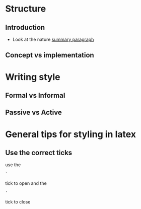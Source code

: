 # Structure

## Introduction
- Look at the nature [summary paragraph](http://www.cbs.umn.edu/sites/default/files/public/downloads/Annotated_Nature_abstract.pdf)

## Concept vs implementation

# Writing style

## Formal vs Informal

## Passive vs Active

# General tips for styling in latex

## Use the correct ticks
use the 
```
`
```
tick to open and the 
```
'
``` 
tick to close

